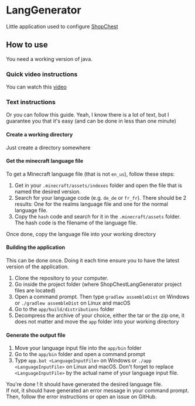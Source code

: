 # LangGenerator

Little application used to configure [ShopChest](https://github.com/Flowsqy/ShopChest)

## How to use

You need a working version of java.

### Quick video instructions

You can watch this [video](https://youtu.be/DYMR4fMmgnM)

### Text instructions

Or you can follow this guide.
Yeah, I know there is a lot of text, but I guarantee you that it's easy (and can be done in less than one minute)

#### Create a working directory

Just create a directory somewhere

#### Get the minecraft language file

To get a Minecraft language file (that is not `en_us`), follow these steps:

1. Get in your `.minecraft/assets/indexes` folder and open the file that is named the desired version.
2. Search for your language code (e.g. `de_de` or `fr_fr`). There should be 2 results: One for the realms language file
   and one for the normal language file.
3. Copy the `hash` code and search for it in the `.minecraft/assets` folder. The hash code is the filename of the
   language file.

Once done, copy the language file into your working directory

#### Building the application

This can be done once. Doing it each time ensure you to have the latest version of the application.

1. Clone the repository to your computer.
2. Go inside the project folder
   (where ShopChestLangGenerator project files are located)
3. Open a command prompt. Then type `gradlew assembleDist` on Windows or `./gradlew assembleDist` on Linux and macOS
4. Go to the `app/build/distributions` folder
5. Decompress the archive of your choice, either the tar or the zip one, it does not matter and move the `app` folder
   into your working directory

#### Generate the output file

1. Move your language input file into the `app/bin` folder
2. Go to the `app/bin` folder and open a command prompt
3. Type `app.bat <LanguageInputFile>` on Windows or `./app <LanguageInputFile>` on Linux and macOS.
   Don't forget to replace `<LanguageInputFile>` by the actual name of your language input file.

You're done ! It should have generated the desired language file.
<br>
If not, it should have generated an error message in your command prompt.
Then, follow the error instructions or open an issue on GitHub.

